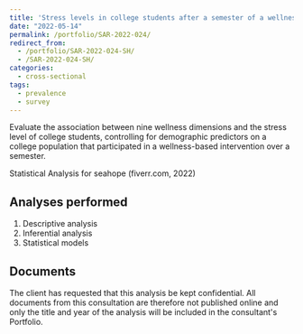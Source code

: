 ```yaml
---
title: 'Stress levels in college students after a semester of a wellness-based intervention'
date: "2022-05-14"
permalink: /portfolio/SAR-2022-024/
redirect_from:
  - /portfolio/SAR-2022-024-SH/
  - /SAR-2022-024-SH/
categories:
  - cross-sectional
tags:
  - prevalence
  - survey
---
```


Evaluate the association between nine wellness dimensions and the stress level of college students, controlling for demographic predictors on a college population that participated in a wellness-based intervention over a semester.

Statistical Analysis for seahope (fiverr.com, 2022)
<!-- Technical Report for  PERSON (PLACE, yyyy) -->

## Analyses performed

1. Descriptive analysis
1. Inferential analysis
1. Statistical models

## Documents

<!-- The client has requested that this analysis be kept confidential until a future date, determined by the client. -->
<!-- All documents from this consultation are therefore not published online and only the title and year of the analysis will be included in the consultant's Portfolio. -->
<!-- After the agreed date is reached, the documents will be released. -->

The client has requested that this analysis be kept confidential.
All documents from this consultation are therefore not published online and only the title and year of the analysis will be included in the consultant's Portfolio.

<!-- ### Analytical Plan (SAP) -->

<!-- - [PDF][sap] -->

<!-- ### Statistical Analysis Report (SAR) -->

<!-- - [PDF][sar] -->

<!-- ## Associated analyses -->

<!-- This analysis is part of a larger project and is supported by other analyses, linked below. -->

<!-- **[assoc_title]** -->

<!-- <[assoc_link]> -->

<!-- --- -->

[sap]: /files/SAP-2022-024-SH-v01.pdf
[sar]: /files/SAR-2022-024-SH-v01.pdf
